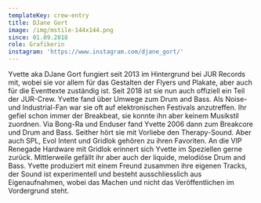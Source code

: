 ```yaml
---
templateKey: crew-entry
title: DJane Gort
image: /img/mstile-144x144.png
since: 01.09.2018
role: Grafikerin
instagram: 'https://www.instagram.com/djane_gort/'
---
```

Yvette aka DJane Gort fungiert seit 2013 im Hintergrund bei JUR Records mit, wobei sie vor allem für das Gestalten der Flyers und Plakate, aber auch für die Eventtexte zuständig ist. Seit 2018 ist sie nun auch offiziell ein Teil der JUR-Crew. Yvette fand über Umwege zum Drum and Bass. Als Noise- und Industrial-Fan war sie oft auf elektronischen Festivals anzutreffen. Ihr gefiel schon immer der Breakbeat, sie konnte ihn aber keinem Musikstil zuordnen. Via Bong-Ra und Enduser fand Yvette 2006 dann zum Breakcore und Drum and Bass. Seither hört sie mit Vorliebe den Therapy-Sound. Aber auch SPL, Evol Intent und Gridlok gehören zu ihren Favoriten. An die VIP Renegade Hardware mit Gridlok erinnert sich Yvette im Speziellen gerne zurück. Mittlerweile gefällt ihr aber auch der liquide, melodiöse Drum and Bass. Yvette produziert mit einem Freund zusammen ihre eigenen Tracks, der Sound ist experimentell und besteht ausschliesslich aus Eigenaufnahmen, wobei das Machen und nicht das Veröffentlichen im Vordergrund steht.
